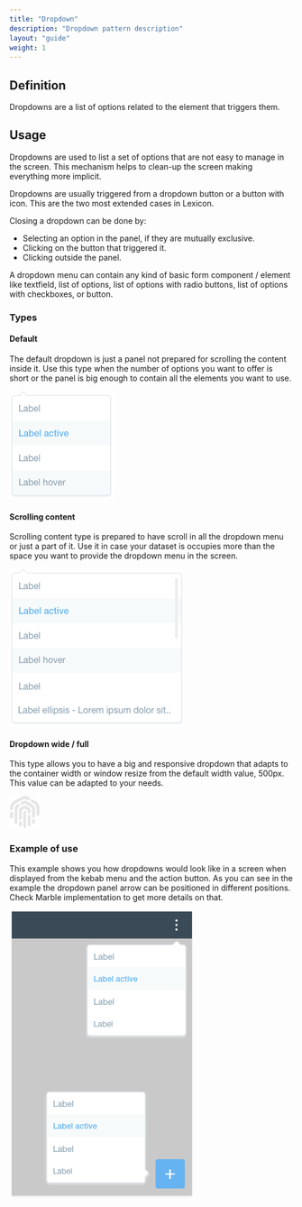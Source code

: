 ```yaml
---
title: "Dropdown"
description: "Dropdown pattern description"
layout: "guide"
weight: 1
---
```


## Definition
Dropdowns are a list of options related to the element that triggers them.

## Usage
Dropdowns are used to list a set of options that are not easy to manage in the screen. This mechanism helps to clean-up the screen making everything more implicit.

Dropdowns are usually triggered from a dropdown button or a button with icon. This are the two most extended cases in Lexicon.

Closing a dropdown can be done by:
* Selecting an option in the panel, if they are mutually exclusive.
* Clicking on the button that triggered it.
* Clicking outside the panel.

A dropdown menu can contain any kind of basic form component / element like textfield, list of options, list of options with radio buttons, list of options with checkboxes, or button.

### Types

#### Default

The default dropdown is just a panel not prepared for scrolling the content inside it. Use this type when the number of options you want to offer is short or the panel is big enough to contain all the elements you want to use.

![default dropdown menu](../../../images/dropdownMenu.png)

#### Scrolling content

Scrolling content type is prepared to have scroll in all the dropdown menu or just a part of it. Use it in case your dataset is occupies more than the space you want to provide the dropdown menu in the screen.

![default dropdown menu with scroll](../../../images/dropdownMenuScroll.png)

#### Dropdown wide / full

This type allows you to have a big and responsive dropdown that adapts to the container width or window resize from the default width value, 500px. This value can be adapted to your needs.

![default image](../../../images/lexiconDefault.png)

### Example of use

This example shows you how dropdowns would look like in a screen when displayed from the kebab menu and the action button. As you can see in the example the dropdown panel arrow can be positioned in different positions. Check Marble implementation to get more details on that.

![default dropdown menu example](../../../images/dropdownMenuExample.png)

